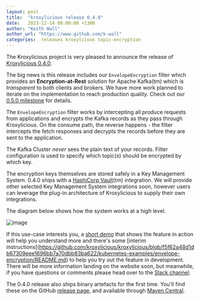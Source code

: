 ```yaml
---
layout: post
title:  "kroxylicious release 0.4.0"
date:   2023-12-14 00:00:00 +1300
author: "Keith Wall"
author_url: "https://www.github.com/k-wall"
categories:  releases kroxylcious topic-encryption
---
```


The Kroxylicious project is very pleased to announce the release of [Kroxylicious 0.4.0](https://github.com/kroxylicious/kroxylicious/releases/tag/v0.4.0).

The big news is this release includes our `EnvelopeEncryption` filter which provides an **Encryption-at-Rest** solution for Apache Kafka(tm) which is _transparent_ to both clients and brokers. We have more work planned to iterate on the implementation to reach production quality. Check out our [0.5.0 milestone](https://github.com/kroxylicious/kroxylicious/milestones/0.5.0) for details.

The `EnvelopeEncryption` filter works by intercepting all produce requests from applications and encrypts the Kafka records as they pass through Kroxylicious. On the consume path, the reverse happens - the filter intercepts the fetch responses and decrypts the records before they are sent to the application.

The Kafka Cluster *never* sees the plain text of your records. Filter configuration is used to specify which topic(s) should be encrypted by which key.

The encryption keys themselves are stored safely in a Key Management System.  0.4.0 ships with a [HashiCorp Vault](https://www.hashicorp.com/products/vault)(tm) integration.  We will provide other selected Key Management System integrations soon, however users can leverage the plug-in architecture of Kroxylicious to supply their own integrations.

The diagram below shows how the system works at a high level.

![image](https://github.com/kroxylicious/kroxylicious.github.io/assets/18440250/09aeb1f4-f420-4d89-b9f7-394473dddc05)

If this use-case interests you, a [short demo](https://asciinema.org/a/627519) that shows the feature in action will help you understand more and there's some [interim instructions[(https://github.com/kroxylicious/kroxylicious/blob/f5f62a48d1db67309eee1696bb7a70dbb83ba622/kubernetes-examples/envelope-encryption/README.md) to help you try out the feature in development.  There will be more information landing on the website soon, but meanwhile, if you have questions or comments please head over to the [Slack channel](https://kroxylicious.slack.com/).

The 0.4.0 release also ships binary artefacts for the first time.  You'll find these on the GitHub [release page](https://github.com/kroxylicious/kroxylicious/releases/tag/v0.4.0), and available through [Maven Central](https://repo1.maven.org/maven2/io/kroxylicious/kroxylicious-app/0.4.0/).
